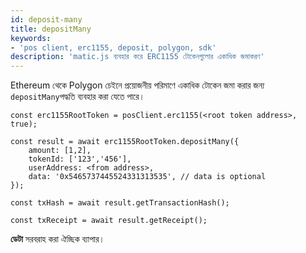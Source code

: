 ```yaml
---
id: deposit-many
title: depositMany
keywords:
- 'pos client, erc1155, deposit, polygon, sdk'
description: 'matic.js ব্যবহার করে ERC1155 টোকেনগুলোর একাধিক জমাকরণ'
---
```


Ethereum থেকে Polygon চেইনে প্রয়োজনীয় পরিমাণে একাধিক টোকেন জমা করার জন্য `depositMany`পদ্ধতি ব্যবহার করা যেতে পারে।

```
const erc1155RootToken = posClient.erc1155(<root token address>, true);

const result = await erc1155RootToken.depositMany({
    amount: [1,2],
    tokenId: ['123','456'],
    userAddress: <from address>,
    data: '0x5465737445524331313535', // data is optional
});

const txHash = await result.getTransactionHash();

const txReceipt = await result.getReceipt();

```

**ডেটা** সরবরাহ করা ঐচ্ছিক ব্যাপার।